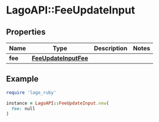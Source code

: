 # LagoAPI::FeeUpdateInput

## Properties

| Name | Type | Description | Notes |
| ---- | ---- | ----------- | ----- |
| **fee** | [**FeeUpdateInputFee**](FeeUpdateInputFee.md) |  |  |

## Example

```ruby
require 'lago_ruby'

instance = LagoAPI::FeeUpdateInput.new(
  fee: null
)
```

